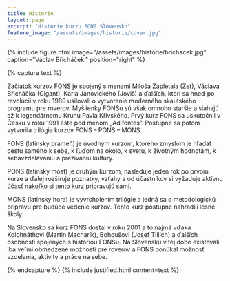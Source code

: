 ```yaml
---
title: Historie
layout: page
excerpt: "Historie kurzu FONS Slovensko"
feature_image: "/assets/images/historie/cover.jpg"
---
```


{% include figure.html image="/assets/images/historie/brichacek.jpg" caption="Václav Břicháček." position="right" %}

{% capture text %}

Začiatok kurzov FONS je spojený s menami Miloša Zapletala (Zet), Václava Břicháčka (Gigant), Karla Janovického (Joviš) a ďalších, ktorí sa hneď po revolúcii v roku 1989 usilovali o vytvorenie moderného skautského programu pre roverov. Myšlienky FONSu sú však omnoho staršie a siahajú až k legendárnemu Kruhu Pavla Křivského. Prvý kurz FONS sa uskutočnil v Česku v roku 1991 ešte pod menom „Ad fontes“. Postupne sa potom vytvorila trilógia kurzov FONS – PONS – MONS.

FONS (latinsky prameň) je úvodným kurzom, ktorého zmyslom je hľadať cestu samého k sebe, k ľuďom na okolo, k svetu, k životným hodnotám, k sebavzdelávaniu a prežívaniu kultúry.

PONS (latinsky most) je druhým kurzom, nasleduje jeden rok po prvom kurze a ďalej rozširuje poznatky, vzťahy a od účastníkov si vyžaduje aktívnu účasť nakoľko si tento kurz pripravujú sami.

MONS (latinsky hora) je vyvrcholením trilógie a jedná sa o metodologickú prípravu pre budúce vedenie kurzov. Tento kurz postupne nahradili lesné školy.

Na Slovensko sa kurz FONS dostal v roku 2001 a to najmä vďaka Kolohnáthovi (Martin Macharík), Bohoušovi (Josef Tillich) a ďalších osobností spojených s históriou FONSu. Na Slovensku v tej dobe existovali iba veľmi obmedzené možnosti pre roverov a FONS ponúkal možnosť vzdelania, aktivity a práce na sebe.

{% endcapture %}
{% include justified.html content=text %}
